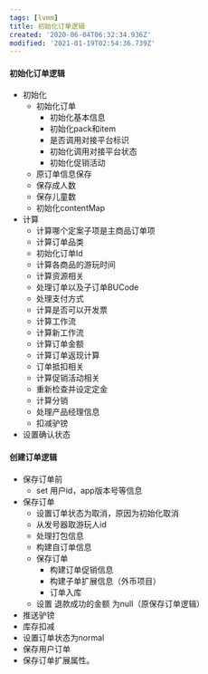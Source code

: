 ```yaml
---
tags: [lvmm]
title: 初始化订单逻辑
created: '2020-06-04T06:32:34.936Z'
modified: '2021-01-19T02:54:36.739Z'
---
```


#### 初始化订单逻辑
- 初始化
  - 初始化订单
    - 初始化基本信息
    - 初始化pack和item
    - 是否调用对接平台标识
    - 初始化调用对接平台状态
    - 初始化促销活动
  - 原订单信息保存
  - 保存成人数
  - 保存儿童数
  - 初始化contentMap
- 计算
  - 计算哪个定案子项是主商品订单项
  - 计算订单品类
  - 初始化订单Id
  - 计算各商品的游玩时间
  - 计算资源相关
  - 处理订单以及子订单BUCode
  - 处理支付方式
  - 计算是否可以开发票
  - 计算工作流
  - 计算新工作流
  - 计算订单金额
  - 计算订单返现计算
  - 订单抵扣相关
  - 计算促销活动相关
  - 重新检查并设定定金
  - 计算分销
  - 处理产品经理信息
  - 扣减驴镑
- 设置确认状态

#### 创建订单逻辑
- 保存订单前
  - set 用户id，app版本号等信息
- 保存订单
  - 设置订单状态为取消，原因为初始化取消
  - 从发号器取游玩人id
  - 处理打包信息
  - 构建自订单信息
  - 保存订单
    - 构建订单促销信息
    - 构建子单扩展信息（外币项目）
    - 订单入库
  - 设置 退款成功的金额 为null（原保存订单逻辑）
- 推送驴镑
- 库存扣减
- 设置订单状态为normal
- 保存用户订单
- 保存订单扩展属性。

